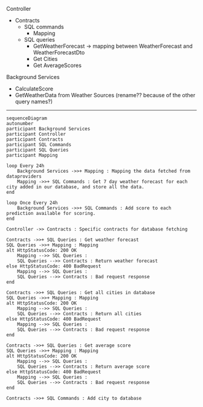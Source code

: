 Controller
- Contracts
    - SQL commands
        - Mapping
    - SQL queries
        - GetWeatherForecast -> mapping between WeatherForecast and WeatherForecastDto
        - Get Cities
        - Get AverageScores

Background Services
- CalculateScore
- GetWeatherData from Weather Sources (rename?? because of the other query names?)
---
```mermaid
sequenceDiagram
autonumber
participant Background Services
participant Controller
participant Contracts
participant SQL Commands
participant SQL Queries
participant Mapping

loop Every 24h
    Background Services ->>+ Mapping : Mapping the data fetched from dataproviders
    Mapping ->>+ SQL Commands : Get 7 day weather forecast for each city added in our database, and store all the data.
end

loop Once Every 24h
    Background Services ->>+ SQL Commands : Add score to each prediction available for scoring.
end 

Controller ->> Contracts : Specific contracts for database fetching

Contracts ->>+ SQL Queries : Get weather forecast
SQL Queries ->>+ Mapping : Mapping
alt HttpStatusCode: 200 OK
    Mapping -->> SQL Queries : 
    SQL Queries -->> Contracts : Return weather forecast 
else HttpStatusCode: 400 BadRequest
    Mapping -->> SQL Queries : 
    SQL Queries -->> Contracts : Bad request response
end

Contracts ->>+ SQL Queries : Get all cities in database
SQL Queries ->>+ Mapping : Mapping
alt HttpStatusCode: 200 OK
    Mapping -->> SQL Queries : 
    SQL Queries -->> Contracts : Return all cities 
else HttpStatusCode: 400 BadRequest
    Mapping -->> SQL Queries : 
    SQL Queries -->> Contracts : Bad request response
end

Contracts ->>+ SQL Queries : Get average score
SQL Queries ->>+ Mapping : Mapping
alt HttpStatusCode: 200 OK
    Mapping -->> SQL Queries : 
    SQL Queries -->> Contracts : Return average score
else HttpStatusCode: 400 BadRequest
    Mapping -->> SQL Queries : 
    SQL Queries -->> Contracts : Bad request response
end

Contracts ->>+ SQL Commands : Add city to database
```